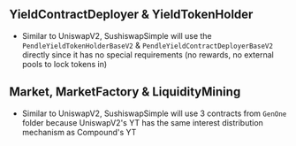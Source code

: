 ## YieldContractDeployer & YieldTokenHolder

- Similar to UniswapV2, SushiswapSimple will use the `PendleYieldTokenHolderBaseV2` & `PendleYieldContractDeployerBaseV2` directly since it has no special requirements (no rewards, no external pools to lock tokens in)

## Market, MarketFactory & LiquidityMining

- Similar to UniswapV2, SushiswapSimple will use 3 contracts from `GenOne` folder because UniswapV2's YT has the same interest distribution mechanism as Compound's YT
